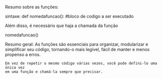 Resumo sobre as funções:

sintaxe:
    def nomedafuncao():
    #bloco de codigo a ser executado


Além disso, é necessário que haja a chamada da função

nomedafuncao()

Resumo geral:
    As funções são essenciais para organizar, modularizar e simplificar seu código,
    tornando-o mais legível, fácil de manter e menos propenso a erros.

    Em vez de repetir o mesmo código várias vezes, você pode defini-lo uma única vez
    em uma função e chamá-la sempre que precisar.


